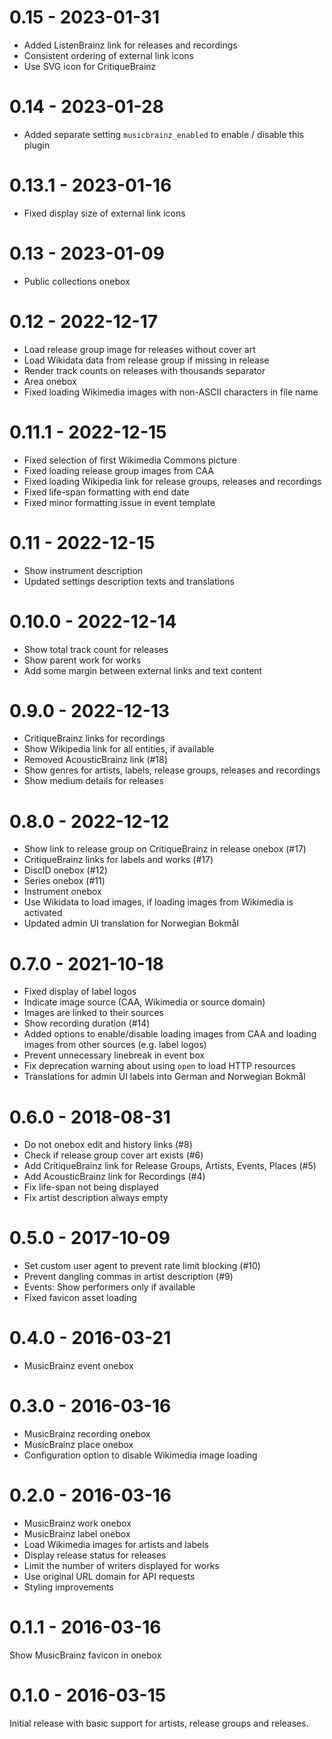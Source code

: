 # 0.15 - 2023-01-31
- Added ListenBrainz link for releases and recordings
- Consistent ordering of external link icons
- Use SVG icon for CritiqueBrainz

# 0.14 - 2023-01-28
- Added separate setting `musicbrainz_enabled` to enable / disable this plugin

# 0.13.1 - 2023-01-16
- Fixed display size of external link icons

# 0.13 - 2023-01-09
- Public collections onebox

# 0.12 - 2022-12-17
- Load release group image for releases without cover art
- Load Wikidata data from release group if missing in release
- Render track counts on releases with thousands separator
- Area onebox
- Fixed loading Wikimedia images with non-ASCII characters in file name

# 0.11.1 - 2022-12-15
- Fixed selection of first Wikimedia Commons picture
- Fixed loading release group images from CAA
- Fixed loading Wikipedia link for release groups, releases and recordings
- Fixed life-span formatting with end date
- Fixed minor formatting issue in event template

# 0.11 - 2022-12-15
- Show instrument description
- Updated settings description texts and translations

# 0.10.0 - 2022-12-14
- Show total track count for releases
- Show parent work for works
- Add some margin between external links and text content

# 0.9.0 - 2022-12-13
- CritiqueBrainz links for recordings
- Show Wikipedia link for all entities, if available
- Removed AcousticBrainz link (#18)
- Show genres for artists, labels, release groups, releases and recordings
- Show medium details for releases

# 0.8.0 - 2022-12-12
- Show link to release group on CritiqueBrainz in release onebox (#17)
- CritiqueBrainz links for labels and works (#17)
- DiscID onebox (#12)
- Series onebox (#11)
- Instrument onebox
- Use Wikidata to load images, if loading images from Wikimedia is activated
- Updated admin UI translation for Norwegian Bokmål

# 0.7.0 - 2021-10-18
- Fixed display of label logos
- Indicate image source (CAA, Wikimedia or source domain)
- Images are linked to their sources
- Show recording duration (#14)
- Added options to enable/disable loading images from CAA and loading
  images from other sources (e.g. label logos)
- Prevent unnecessary linebreak in event box
- Fix deprecation warning about using `open` to load HTTP resources
- Translations for admin UI labels into German and Norwegian Bokmål

# 0.6.0 - 2018-08-31
- Do not onebox edit and history links (#8)
- Check if release group cover art exists (#6)
- Add CritiqueBrainz link for Release Groups, Artists, Events, Places (#5)
- Add AcousticBrainz link for Recordings (#4)
- Fix life-span not being displayed
- Fix artist description always empty

# 0.5.0 - 2017-10-09
- Set custom user agent to prevent rate limit blocking (#10)
- Prevent dangling commas in artist description (#9)
- Events: Show performers only if available
- Fixed favicon asset loading

# 0.4.0 - 2016-03-21
- MusicBrainz event onebox

# 0.3.0 - 2016-03-16
- MusicBrainz recording onebox
- MusicBrainz place onebox
- Configuration option to disable Wikimedia image loading

# 0.2.0 - 2016-03-16
- MusicBrainz work onebox
- MusicBrainz label onebox
- Load Wikimedia images for artists and labels
- Display release status for releases
- Limit the number of writers displayed for works
- Use original URL domain for API requests
- Styling improvements

# 0.1.1 - 2016-03-16
Show MusicBrainz favicon in onebox

# 0.1.0 - 2016-03-15
Initial release with basic support for artists, release groups and releases.
